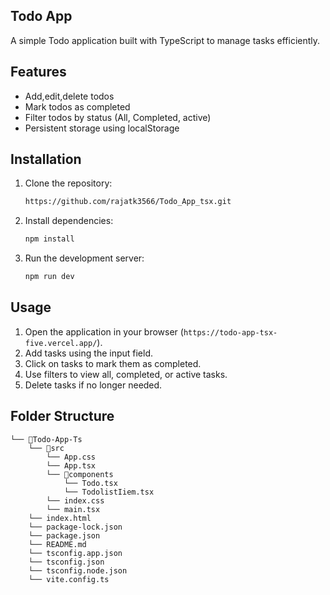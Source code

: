 ## Todo App

A simple Todo application built with TypeScript to manage tasks efficiently.

## Features

- Add,edit,delete todos
- Mark todos as completed
- Filter todos by status (All, Completed, active)
- Persistent storage using localStorage

## Installation

1. Clone the repository:
   ```sh
   https://github.com/rajatk3566/Todo_App_tsx.git
   ```
2. Install dependencies:
   ```sh
   npm install
   ```
3. Run the development server:
   ```sh
   npm run dev
   ```

## Usage

1. Open the application in your browser (`https://todo-app-tsx-five.vercel.app/`).
2. Add tasks using the input field.
3. Click on tasks to mark them as completed.
4. Use filters to view all, completed, or active tasks.
5. Delete tasks if no longer needed.

## Folder Structure
```
└── 📁Todo-App-Ts
    └── 📁src
        └── App.css
        └── App.tsx
        └── 📁components
            └── Todo.tsx
            └── TodolistIiem.tsx
        └── index.css
        └── main.tsx
    └── index.html
    └── package-lock.json
    └── package.json
    └── README.md
    └── tsconfig.app.json
    └── tsconfig.json
    └── tsconfig.node.json
    └── vite.config.ts
```
